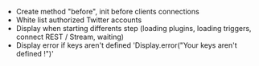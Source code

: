 * Create method "before", init before clients connections
* White list authorized Twitter accounts
* Display when starting differents step (loading plugins, loading triggers, connect REST / Stream, waiting)
* Display error if keys aren't defined 'Display.error("Your keys aren't defined !")'